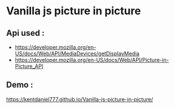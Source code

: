 # Vanilla js picture in picture 

## Api used :
- https://developer.mozilla.org/en-US/docs/Web/API/MediaDevices/getDisplayMedia
- https://developer.mozilla.org/en-US/docs/Web/API/Picture-in-Picture_API

## Demo : 
https://kentdaniel777.github.io/Vanilla-js-picture-in-picture/